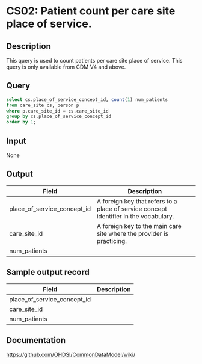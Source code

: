 # CS02: Patient count per care site place of service.

## Description
This query is used to count patients per care site place of service. This query is only available from CDM V4 and above.

## Query
```sql
select cs.place_of_service_concept_id, count(1) num_patients
from care_site cs, person p
where p.care_site_id = cs.care_site_id
group by cs.place_of_service_concept_id
order by 1;
```

## Input

None

## Output

|  Field |  Description |
| --- | --- |
| place_of_service_concept_id | A foreign key that refers to a place of service concept identifier in the vocabulary. |
| care_site_id | A foreign key to the main care site where the provider is practicing. |
| num_patients |   |

## Sample output record

|  Field |  Description |
| --- | --- |
| place_of_service_concept_id |   |
| care_site_id |   |
| num_patients |   |



## Documentation
https://github.com/OHDSI/CommonDataModel/wiki/
